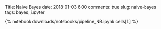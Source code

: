 Title: Naive Bayes 
date: 2018-01-03 6:00 
comments: true
slug: naive-bayes
tags: bayes, jupyter

{% notebook downloads/notebooks/pipeline_NB.ipynb cells[1:] %}
